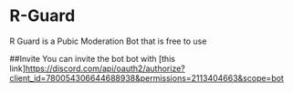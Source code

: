 # R-Guard
R Guard is a Pubic Moderation Bot that is free to use

##Invite
You can invite the bot bot with [this link]https://discord.com/api/oauth2/authorize?client_id=780054306644688938&permissions=2113404663&scope=bot